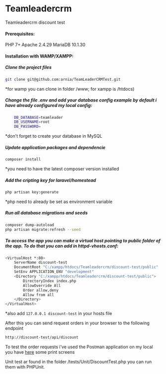 # Teamleadercrm

Teamleadercrm discount test

#### Prerequisites:

PHP 7+
Apache 2.4.29
MariaDB 10.1.30

#### Installation with WAMP/XAMPP:

##### Clone the project files
```bash
git clone git@github.com:arnia/TeamLeaderCRMTest.git
```
*for wamp you can clone in folder /www; for xampp is /htdocs)

##### Change the file .env and add your database config example by default i have already configured my local config:

```bash
    DB_DATABASE=teamleader
    DB_USERNAME=root
    DB_PASSWORD=
```
*don't forget to create your database in MySQL

##### Update application packages and dependencie
```bash
composer install
```
*you need to have the latest composer version installed

##### Add the cripting key for laravel/homestead
```bash
php artisan key:generate
```
*php need to already be set as environment variable

##### Run all database migrations and seeds
```bash
composer dump-autoload
php artisan migrate:refresh --seed
```

##### To access the app you can make a virtual host pointing to public folder of the app. To do that you can add in httpd-vhosts.conf:
```bash
<VirtualHost *:80>
    ServerName discount-test
    DocumentRoot "C:/xampp/htdocs/Teamleadercrm/discount-test/public"
    SetEnv APPLICATION_ENV "development"
    <Directory "C:/xampp/htdocs/Teamleadercrm/discount-test/public">
        DirectoryIndex index.php
        AllowOverride All
        Order allow,deny
        Allow from all
    </Directory>
</VirtualHost>
```
*also add ```127.0.0.1 discount-test``` in your hosts file

After this you can send request orders in your browser to the following endpoint
```bash
http://discount-test/api/discount
```
To test the order requests i've used the Postman application on my local you have [here](postman_screens/) some print screens

Unit test ar found in the folder /tests/Unit/DiscountTest.php you can run them with PHPUnit.


